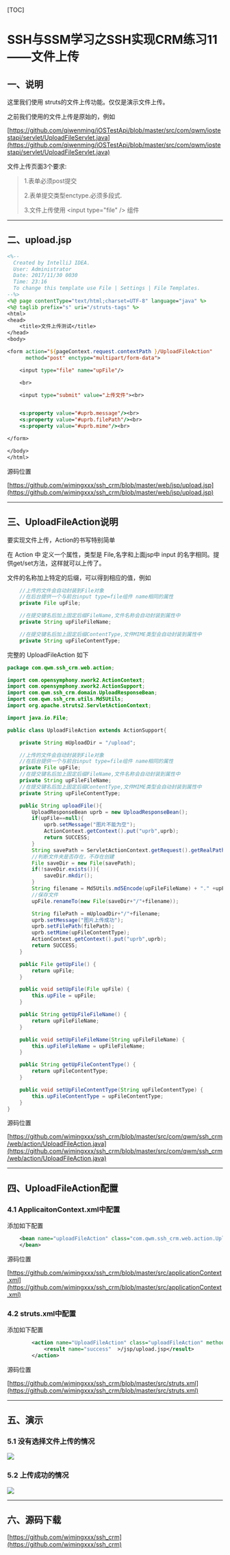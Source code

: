[TOC]

# SSH与SSM学习之SSH实现CRM练习11——文件上传

## 一、说明

这里我们使用 struts的文件上传功能。仅仅是演示文件上传。

之前我们使用的文件上传是原始的，例如

[https://github.com/qiwenming/iOSTestApi/blob/master/src/com/qwm/iostestapi/servlet/UploadFileServlet.java](https://github.com/qiwenming/iOSTestApi/blob/master/src/com/qwm/iostestapi/servlet/UploadFileServlet.java)


文件上传页面3个要求:
> 1.表单必须post提交
>
> 2.表单提交类型enctype.必须多段式.
>
> 3.文件上传使用 \<input type="file" /> 组件

---

## 二、upload.jsp

```jsp
<%--
  Created by IntelliJ IDEA.
  User: Administrator
  Date: 2017/11/30 0030
  Time: 23:16
  To change this template use File | Settings | File Templates.
--%>
<%@ page contentType="text/html;charset=UTF-8" language="java" %>
<%@ taglib prefix="s" uri="/struts-tags" %>
<html>
<head>
    <title>文件上传测试</title>
</head>
<body>

<form action="${pageContext.request.contextPath }/UploadFileAction"
      method="post" enctype="multipart/form-data">

    <input type="file" name="upFile"/>

    <br>

    <input type="submit" value="上传文件"><br>


    <s:property value="#uprb.message"/><br>
    <s:property value="#uprb.filePath"/><br>
    <s:property value="#uprb.mime"/><br>

</form>

</body>
</html>

```

源码位置

[https://github.com/wimingxxx/ssh_crm/blob/master/web/jsp/upload.jsp](https://github.com/wimingxxx/ssh_crm/blob/master/web/jsp/upload.jsp)


----

## 三、UploadFileAction说明

要实现文件上传，Action的书写特别简单

在 Action 中 定义一个属性，类型是 File,名字和上面jsp中 input 的名字相同。提供get/set方法，这样就可以上传了。

文件的名称加上特定的后缀，可以得到相应的值，例如

```java
    //上传的文件会自动封装到File对象
    //在后台提供一个与前台input type=file组件 name相同的属性
    private File upFile;

    //在提交键名后加上固定后缀FileName,文件名称会自动封装到属性中
    private String upFileFileName;

    //在提交键名后加上固定后缀ContentType,文件MIME类型会自动封装到属性中
    private String upFileContentType;
```

完整的 UploadFileAction 如下

```java
package com.qwm.ssh_crm.web.action;

import com.opensymphony.xwork2.ActionContext;
import com.opensymphony.xwork2.ActionSupport;
import com.qwm.ssh_crm.domain.UploadResponseBean;
import com.qwm.ssh_crm.utils.Md5Utils;
import org.apache.struts2.ServletActionContext;

import java.io.File;

public class UploadFileAction extends ActionSupport{

    private String mUploadDir = "/upload";

    //上传的文件会自动封装到File对象
    //在后台提供一个与前台input type=file组件 name相同的属性
    private File upFile;
    //在提交键名后加上固定后缀FileName,文件名称会自动封装到属性中
    private String upFileFileName;
    //在提交键名后加上固定后缀ContentType,文件MIME类型会自动封装到属性中
    private String upFileContentType;

    public String uploadFile(){
        UploadResponseBean uprb = new UploadResponseBean();
        if(upFile==null){
            uprb.setMessage("图片不能为空");
            ActionContext.getContext().put("uprb",uprb);
            return SUCCESS;
        }
        String savePath = ServletActionContext.getRequest().getRealPath(mUploadDir);
        //判断文件夹是否存在，不存在创建
        File saveDir = new File(savePath);
        if(!saveDir.exists()){
            saveDir.mkdir();
        }
        String filename = Md5Utils.md5Encode(upFileFileName) + "." +upFileFileName.substring( upFileFileName.lastIndexOf(".")+1 );
        //保存文件
        upFile.renameTo(new File(saveDir+"/"+filename));

        String filePath = mUploadDir+"/"+filename;
        uprb.setMessage("图片上传成功");
        uprb.setFilePath(filePath);
        uprb.setMime(upFileContentType);
        ActionContext.getContext().put("uprb",uprb);
        return SUCCESS;
    }

    public File getUpFile() {
        return upFile;
    }

    public void setUpFile(File upFile) {
        this.upFile = upFile;
    }

    public String getUpFileFileName() {
        return upFileFileName;
    }

    public void setUpFileFileName(String upFileFileName) {
        this.upFileFileName = upFileFileName;
    }

    public String getUpFileContentType() {
        return upFileContentType;
    }

    public void setUpFileContentType(String upFileContentType) {
        this.upFileContentType = upFileContentType;
    }
}

```

源码位置

[https://github.com/wimingxxx/ssh_crm/blob/master/src/com/qwm/ssh_crm/web/action/UploadFileAction.java](https://github.com/wimingxxx/ssh_crm/blob/master/src/com/qwm/ssh_crm/web/action/UploadFileAction.java)

----

## 四、UploadFileAction配置

### 4.1 ApplicaitonContext.xml中配置

添加如下配置

```xml
    <bean name="uploadFileAction" class="com.qwm.ssh_crm.web.action.UploadFileAction" scope="prototype">
    </bean>
```

源码位置

[https://github.com/wimingxxx/ssh_crm/blob/master/src/applicationContext.xml](https://github.com/wimingxxx/ssh_crm/blob/master/src/applicationContext.xml)

### 4.2 struts.xml中配置

添加如下配置

```xml
        <action name="UploadFileAction" class="uploadFileAction" method="uploadFile">
            <result name="success"  >/jsp/upload.jsp</result>
        </action>
```

源码位置

[https://github.com/wimingxxx/ssh_crm/blob/master/src/struts.xml](https://github.com/wimingxxx/ssh_crm/blob/master/src/struts.xml)

----
## 五、演示

### 5.1 没有选择文件上传的情况

![](../image/31/1.gif)

### 5.2 上传成功的情况

![](../image/31/2.gif)

---

## 六、源码下载

[https://github.com/wimingxxx/ssh_crm](https://github.com/wimingxxx/ssh_crm)
